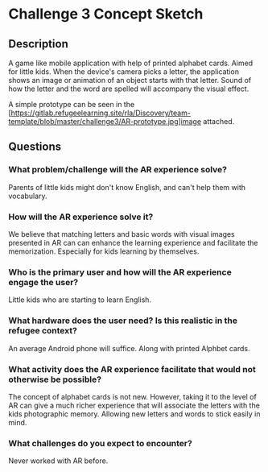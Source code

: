 # Challenge 3 Concept Sketch

## Description

A game like mobile application with help of printed alphabet cards. Aimed for little kids. When the device's camera picks a letter, the application shows an image or animation of an object starts with that letter. Sound of how the letter and the word are spelled will accompany the visual effect.

A simple prototype can be seen in the [https://gitlab.refugeelearning.site/rla/Discovery/team-template/blob/master/challenge3/AR-prototype.jpg]image attached.

## Questions

### What problem/challenge will the AR experience solve?

Parents of little kids might don't know English, and can't help them with vocabulary.


### How will the AR experience solve it?

We believe that matching letters and basic words with visual images presented in AR can can  enhance the learning experience and facilitate the memorization. Especially for kids learning by themselves.

### Who is the primary user and how will the AR experience engage the user?

Little kids who are starting to learn English.

### What hardware does the user need? Is this realistic in the refugee context?

An average Android phone will suffice. Along with printed Alphbet cards.


### What activity does the AR experience facilitate that would not otherwise be possible?

The concept of alphabet cards is not new. However, taking it to the level of AR can give a much richer experience that will associate the letters with the kids photographic memory. Allowing new letters and words to stick easily in mind.

### What challenges do you expect to encounter?

Never worked with AR before.
